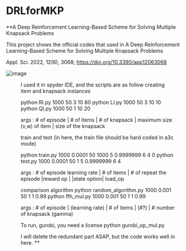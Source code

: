 # DRLforMKP
**A Deep Reinforcement Learning-Based Scheme for Solving Multiple Knapsack Problems

This project shows the official codes that used in A Deep Reinforcement Learning-Based Scheme for Solving Multiple Knapsack Problems

Appl. Sci. 2022, 12(6), 3068; https://doi.org/10.3390/app12063068



![image](https://user-images.githubusercontent.com/69515626/199708217-af268d7a-d9eb-4502-979b-0aa87880aca7.png)
<Figure in the paper>

I used it in spyder IDE, and the scripts are as follow
creating item and knapsack instances


python RI.py 1000 50 3 10 80
python LI.py 1000 50 3 10 10
python QI.py 1000 50 1 10 20

args : # of episode | # of items | # of knapsack 
| maximum size (v,w) of item | size of the knapsack

train and test  (in here, the train file should be hard coded in a3c mode)

python train.py 1000 0.0001 50 1000 5 0.9999999 6 4 0
python test.py 1000 0.0001 50 1 5 0.9999999 6 4

args : # of episode learning rate  | # of items | # of repeat the episode 
|reward op | |state option|  load_op 
                                                                      
comparison algorithm
python random_algorithm.py 1000 0.001 50 1 1 0.99
python ffh_mul.py 1000 0.001 50 1 1 0.99

args : # of episode  |  (learning rate)  |  # of items  |  (#?)  |  # number of knapsack (gamma)

To run, gurobi, you need a license
python gurobi_op_mul.py



I will delete the redundant part ASAP, but the code works well in here.
**
